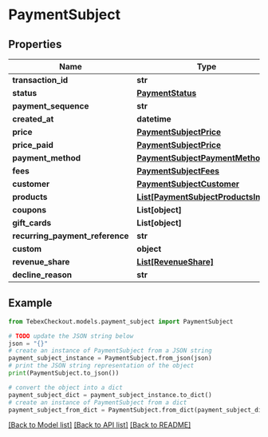 # PaymentSubject


## Properties

Name | Type | Description | Notes
------------ | ------------- | ------------- | -------------
**transaction_id** | **str** |  | [optional] 
**status** | [**PaymentStatus**](PaymentStatus.md) |  | [optional] 
**payment_sequence** | **str** |  | [optional] 
**created_at** | **datetime** |  | [optional] 
**price** | [**PaymentSubjectPrice**](PaymentSubjectPrice.md) |  | [optional] 
**price_paid** | [**PaymentSubjectPrice**](PaymentSubjectPrice.md) |  | [optional] 
**payment_method** | [**PaymentSubjectPaymentMethod**](PaymentSubjectPaymentMethod.md) |  | [optional] 
**fees** | [**PaymentSubjectFees**](PaymentSubjectFees.md) |  | [optional] 
**customer** | [**PaymentSubjectCustomer**](PaymentSubjectCustomer.md) |  | [optional] 
**products** | [**List[PaymentSubjectProductsInner]**](PaymentSubjectProductsInner.md) |  | [optional] 
**coupons** | **List[object]** |  | [optional] 
**gift_cards** | **List[object]** |  | [optional] 
**recurring_payment_reference** | **str** |  | [optional] 
**custom** | **object** |  | [optional] 
**revenue_share** | [**List[RevenueShare]**](RevenueShare.md) |  | [optional] 
**decline_reason** | **str** |  | [optional] 

## Example

```python
from TebexCheckout.models.payment_subject import PaymentSubject

# TODO update the JSON string below
json = "{}"
# create an instance of PaymentSubject from a JSON string
payment_subject_instance = PaymentSubject.from_json(json)
# print the JSON string representation of the object
print(PaymentSubject.to_json())

# convert the object into a dict
payment_subject_dict = payment_subject_instance.to_dict()
# create an instance of PaymentSubject from a dict
payment_subject_from_dict = PaymentSubject.from_dict(payment_subject_dict)
```
[[Back to Model list]](../README.md#documentation-for-models) [[Back to API list]](../README.md#documentation-for-api-endpoints) [[Back to README]](../README.md)


